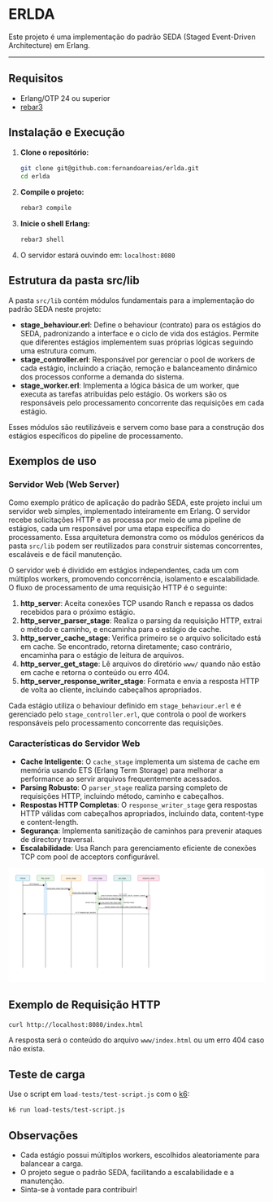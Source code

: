 # ERLDA

Este projeto é uma implementação do padrão SEDA (Staged Event-Driven Architecture) em Erlang.

---

## Requisitos

- Erlang/OTP 24 ou superior
- [rebar3](https://www.rebar3.org/) 

## Instalação e Execução

1. **Clone o repositório:**
   ```sh
   git clone git@github.com:fernandoareias/erlda.git
   cd erlda
   ```
2. **Compile o projeto:**
   ```sh
   rebar3 compile
   ```
3. **Inicie o shell Erlang:**
   ```sh
   rebar3 shell
   ```
4. O servidor estará ouvindo em: `localhost:8080`

## Estrutura da pasta src/lib

A pasta `src/lib` contém módulos fundamentais para a implementação do padrão SEDA neste projeto:

- **stage_behaviour.erl**: Define o behaviour (contrato) para os estágios do SEDA, padronizando a interface e o ciclo de vida dos estágios. Permite que diferentes estágios implementem suas próprias lógicas seguindo uma estrutura comum.
- **stage_controller.erl**: Responsável por gerenciar o pool de workers de cada estágio, incluindo a criação, remoção e balanceamento dinâmico dos processos conforme a demanda do sistema.
- **stage_worker.erl**: Implementa a lógica básica de um worker, que executa as tarefas atribuídas pelo estágio. Os workers são os responsáveis pelo processamento concorrente das requisições em cada estágio.

Esses módulos são reutilizáveis e servem como base para a construção dos estágios específicos do pipeline de processamento.

## Exemplos de uso

### Servidor Web (Web Server)

Como exemplo prático de aplicação do padrão SEDA, este projeto inclui um servidor web simples, implementado inteiramente em Erlang. O servidor recebe solicitações HTTP e as processa por meio de uma pipeline de estágios, cada um responsável por uma etapa específica do processamento. Essa arquitetura demonstra como os módulos genéricos da pasta `src/lib` podem ser reutilizados para construir sistemas concorrentes, escaláveis e de fácil manutenção.

O servidor web é dividido em estágios independentes, cada um com múltiplos workers, promovendo concorrência, isolamento e escalabilidade. O fluxo de processamento de uma requisição HTTP é o seguinte:

1. **http_server**: Aceita conexões TCP usando Ranch e repassa os dados recebidos para o próximo estágio.
2. **http_server_parser_stage**: Realiza o parsing da requisição HTTP, extrai o método e caminho, e encaminha para o estágio de cache.
3. **http_server_cache_stage**: Verifica primeiro se o arquivo solicitado está em cache. Se encontrado, retorna diretamente; caso contrário, encaminha para o estágio de leitura de arquivos.
4. **http_server_get_stage**: Lê arquivos do diretório `www/` quando não estão em cache e retorna o conteúdo ou erro 404.
5. **http_server_response_writer_stage**: Formata e envia a resposta HTTP de volta ao cliente, incluindo cabeçalhos apropriados.

Cada estágio utiliza o behaviour definido em `stage_behaviour.erl` e é gerenciado pelo `stage_controller.erl`, que controla o pool de workers responsáveis pelo processamento concorrente das requisições.

### Características do Servidor Web

- **Cache Inteligente**: O `cache_stage` implementa um sistema de cache em memória usando ETS (Erlang Term Storage) para melhorar a performance ao servir arquivos frequentemente acessados.
- **Parsing Robusto**: O `parser_stage` realiza parsing completo de requisições HTTP, incluindo método, caminho e cabeçalhos.
- **Respostas HTTP Completas**: O `response_writer_stage` gera respostas HTTP válidas com cabeçalhos apropriados, incluindo data, content-type e content-length.
- **Segurança**: Implementa sanitização de caminhos para prevenir ataques de directory traversal.
- **Escalabilidade**: Usa Ranch para gerenciamento eficiente de conexões TCP com pool de acceptors configurável.

<img src="docs/image.svg" alt="Fluxo dos Estágios SEDA" width="600"/>

## Exemplo de Requisição HTTP

```sh
curl http://localhost:8080/index.html
```

A resposta será o conteúdo do arquivo `www/index.html` ou um erro 404 caso não exista.

## Teste de carga

Use o script em `load-tests/test-script.js` com o [k6](https://k6.io/):

```sh
k6 run load-tests/test-script.js
```

## Observações
- Cada estágio possui múltiplos workers, escolhidos aleatoriamente para balancear a carga.
- O projeto segue o padrão SEDA, facilitando a escalabilidade e a manutenção.
- Sinta-se à vontade para contribuir!
 